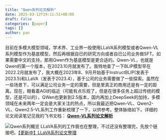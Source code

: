```yaml
---
title: "Qwen系列论文解析"
date: 2025-03-12T19:11:51+08:00
draft: False
categories: [paper]
tags: []
author: pan
---
```


目前在多模大模型领域，学术界、工业界一般使用LLaVA系列模型或者Qwen-VL系列模型作为基底模型，然后再根据自已的研究方向或者自已公司业务做SFT。如果需要中文的支持，那用Qwen作为基底模型是更合适的。Qwen-VL，也就是Qwen的第一个版本，在2023.10月就发布了。我特地查了一下BLIP模型早在2022.2月就发布了，我大概在2023年8、9月开始基于InstructBLIP(发表于2023.5)和LLaVA（发表于2023.4），基于公司的业务需要做了一些探索。虽然在一些场景下，可以满足公司业务一定的需要，但是里真正的商用还是有一定的距离。现在，眼看着AGI的临近（可能有点乐观了，但是在很多任务上超过传统的模型，还是可以的），QWen也更新到2.5版本，国内再加上DeepSeek的加持，多模领域在未来两年一定会是大家关注的热点，所以我最近把Qwen-VL、Qwen2-VL、Qwen2.5-VL系列工作重新梳理了一下，以供参考。整体脉络如下。详细的论文阅读笔记见我的飞书文档：
**[Qwen-VL系列论文解析](https://nw821o5xhc.feishu.cn/wiki/Qlx8wqYtjiH1jqkt6UucevSTn9e?fromScene=spaceOverview)**

![Qwen系列概览](/Qwen系列论文解析/Xnip2025-03-30_22-02-40.jpg)
LLaVA系列的工作我也在整理，不过还没有整理完，先放个链接吧。[【更新中】LLaVA系列论文整理](https://nw821o5xhc.feishu.cn/wiki/E0C6wHrcOiwdNBkUjqJcHIDen6J?fromScene=spaceOverview)